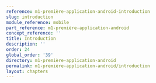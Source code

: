 ```yaml
---
reference: m1-première-application-android-introduction
slug: introduction
module_reference: mobile
part_reference: m1-première-application-android
concept_reference: ''
title: Introduction
description: ''
order: 24
global_order: '39'
directory: m1-première-application-android
permalink: m1-première-application-android/introduction
layout: chapters
---
```

